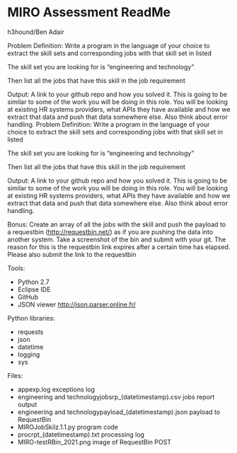 # MIRO Assessment ReadMe
h3hound/Ben Adair

Problem Definition: Write a program in the language of your choice to extract the skill sets and corresponding jobs with that skill set in listed 

The skill set you are looking for is “engineering and technology”

Then list all the jobs that have this skill in the job requirement

Output: A link to your github repo and how you solved it. This is going to be similar to some of the work you will be doing in this role. You will be looking at existing HR systems providers, what APIs they have available and how we extract that data and push that data somewhere else. Also think about error handling. Problem Definition: Write a program in the language of your choice to extract the skill sets and corresponding jobs with that skill set in listed 

The skill set you are looking for is “engineering and technology”

Then list all the jobs that have this skill in the job requirement

Output: A link to your github repo and how you solved it. This is going to be similar to some of the work you will be doing in this role. You will be looking at existing HR systems providers, what APIs they have available and how we extract that data and push that data somewhere else. Also think about error handling. 

Bonus: Create an array of all the jobs with the skill and push the payload to a requestbin (http://requestbin.net/) as if you are pushing the data into another system. Take a screenshot of the bin and submit with your git. The reason for this is the requestbin link expires after a certain time has elapsed. Please also submit the link to the requestbin


Tools:
- Python 2.7
- Eclipse IDE
- GitHub
- JSON viewer http://json.parser.online.fr/

Python libraries:
- requests
- json
- datetime
- logging
- sys

Files:
- appexp.log exceptions log
- engineering and technologyjobsrp_(datetimestamp).csv jobs report output
- engineering and technologypayload_(datetimestamp).json payload to RequestBin
- MIROJobSkilz.1.1.py program code
- procrpt_(datetimestamp).txt processing log
- MIRO-testRBin_2021.png image of RequestBin POST



